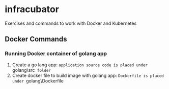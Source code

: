 # infracubator
Exercises and commands to work with Docker and Kubernetes

## Docker Commands

### Running Docker container of golang app
1. Create a go lang app: `application source code is placed under `golang\src` folder`
2. Create docker file to build image with golang app: `Dockerfile is placed under `golang\Dockerfile` `